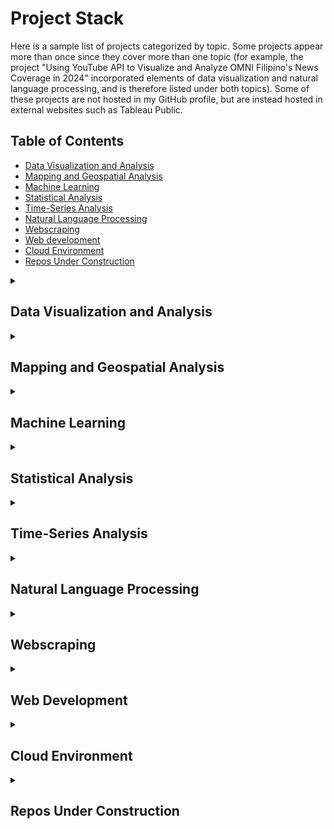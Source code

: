 # Project Stack
<p>Here is a sample list of projects categorized by topic. Some projects appear more than once since they cover more than one topic (for example, the project "Using YouTube API to Visualize and Analyze OMNI Filipino's News Coverage in 2024" incorporated elements of data visualization and natural language processing, and is therefore listed under both topics). Some of these projects are not hosted in my GitHub profile, but are instead hosted in external websites such as Tableau Public.</p>

## Table of Contents
* [Data Visualization and Analysis](#data-visualization-and-analysis)
* [Mapping and Geospatial Analysis](#mapping-and-geospatial-analysis)
* [Machine Learning](#machine-learning)
* [Statistical Analysis](#statistical-analysis)
* [Time-Series Analysis](#time-series-analysis)
* [Natural Language Processing](#natural-language-processing)
* [Webscraping](#webscraping)
* [Web development](#web-development)
* [Cloud Environment](#cloud-environment)
* [Repos Under Construction](#repos-under-construction)

<details><summary><h2>Data Visualization and Analysis</h2></summary> 

These projects incorporate processes that take data, then uses techniques that represents them as graphs or maps (data visualization), and clean and evaluate them to draw upon conclusions (data analysis).

<a href="https://github.com/Francis-Calingo/Visualizing-Migration-in-Canada"> Visualizing Migration and Settlement Patterns in Canada</a>
<img src="https://img.shields.io/badge/Python-3776AB?logo=python&logoColor=fff&style=plastic" alt="Python Badge"/>
<img src="https://img.shields.io/badge/jupyter-%23FA0F00.svg?logo=jupyter&logoColor=white"/>
<img src="https://img.shields.io/badge/Microsoft_Excel-217346?logo=microsoft-excel&logoColor=white"/>

<a href="https://github.com/Francis-Calingo/ELECTIONS-CANADA-RESEARCH-PROJECT-Filipino-Canadian-Demographic-Report"> Demographic Research on the Filipino Canadian Community</a>
<img src="https://img.shields.io/badge/R-276DC3?logo=r&logoColor=fff&style=plastic" alt="R Badge"/>  
<img src="https://img.shields.io/badge/Microsoft_Excel-217346?logo=microsoft-excel&logoColor=white"/>

<a href="https://github.com/Francis-Calingo/YouTube-API-Analysis-OMNI-Filipino-News"> Using YouTube API to Visualize and Analyze OMNI Filipino's News Coverage in 2024</a>
<img src="https://img.shields.io/badge/jupyter-%23FA0F00.svg?logo=jupyter&logoColor=white"/>

<a href="https://github.com/Francis-Calingo/IBM-Capstone-1"> IBM Data Science Capstone Project: Stock Price Analysis</a>
<img src="https://img.shields.io/badge/jupyter-%23FA0F00.svg?logo=jupyter&logoColor=white"/>

<a href="https://github.com/Francis-Calingo/IBM-Capstone-2"> IBM Data Science Capstone Project: Data Science for Rocket Science</a>
<img src="https://img.shields.io/badge/jupyter-%23FA0F00.svg?logo=jupyter&logoColor=white"/>
<img src="https://img.shields.io/badge/SQLite-%2307405e.svg?logo=sqlite&logoColor=white"/>

<a href="https://github.com/Francis-Calingo/NHL-POINT-PERCENTAGE-ANALYSIS"> NHL Point Percentage Visualization and Analysis</a>
<img src="https://img.shields.io/badge/jupyter-%23FA0F00.svg?logo=jupyter&logoColor=white"/>
<img src="https://img.shields.io/badge/Microsoft_Excel-217346?logo=microsoft-excel&logoColor=white"/>

<a href="https://public.tableau.com/app/profile/francis.emmanuel.calingo/viz/DataonRegisteredFilipinoEmigrantsSincethe1980s/Dashboard1"> Tableau Dashboard of Registered Filipino Emigrants Since the 1980s</a>
<img src="https://img.shields.io/badge/tableau-navy?logo=tableau&logoColor=white" alt="Tableau Badge"/>
<img src="https://img.shields.io/badge/Microsoft_Excel-217346?logo=microsoft-excel&logoColor=white"/>

</details>

<details><summary><h2>Mapping and Geospatial Analysis</h2></summary> 

These projects incorporate spatial data (i.e., data that is associated with geographical metrics such as latitude, longitude, geographic divisions such as provinces, coordinates, etc.) and generates maps (either as satellite maps or symbolically).

<a href="https://github.com/Francis-Calingo/Philippines-Poverty-Choropleth-Map"> Choropleth Map Visualizing Poverty in the Philippines</a>
<img src="https://img.shields.io/badge/ArcGIS-2C7AC3?logo=arcgis&logoColor=fff&style=plastic" alt="ArcGIS Badge"/>
<img src="https://img.shields.io/badge/Microsoft_Excel-217346?logo=microsoft-excel&logoColor=white"/>

<a href="https://github.com/Francis-Calingo/ELECTIONS-CANADA-RESEARCH-PROJECT-Filipino-Canadian-Demographic-Report"> Demographic Research on the Filipino Canadian Community</a>
<img src="https://img.shields.io/badge/R-276DC3?logo=r&logoColor=fff&style=plastic" alt="R Badge"/> 
<img src="https://img.shields.io/badge/Microsoft_Excel-217346?logo=microsoft-excel&logoColor=white"/>

<a href="https://github.com/Francis-Calingo/Visualizing-Migration-in-Canada"> Visualizing Migration and Settlement Patterns in Canada</a>
<img src="https://img.shields.io/badge/jupyter-%23FA0F00.svg?logo=jupyter&logoColor=white"/>
<img src="https://img.shields.io/badge/Microsoft_Excel-217346?logo=microsoft-excel&logoColor=white"/>

<a href="https://github.com/Francis-Calingo/IBM-Capstone-2"> IBM Data Science Capstone Project: Data Science for Rocket Science</a>
<img src="https://img.shields.io/badge/jupyter-%23FA0F00.svg?logo=jupyter&logoColor=white"/>

<a href="https://github.com/Francis-Calingo/Transit-and-Healthcare-Accessibility-in-the-Toronto-Filipino-Communities"> Mapping Transit and Healthcare Accessibility in Toronto Filipino Communities</a>
<img src="https://img.shields.io/badge/ArcGIS-2C7AC3?logo=arcgis&logoColor=fff&style=plastic" alt="ArcGIS Badge"/>

<a href="https://public.tableau.com/app/profile/francis.emmanuel.calingo/viz/DataonRegisteredFilipinoEmigrantsSincethe1980s/Dashboard1"> Tableau Dashboard of Registered Filipino Emigrants Since the 1980s</a>
<img src="https://img.shields.io/badge/tableau-navy?logo=tableau&logoColor=white" alt="Tableau Badge"/>
<img src="https://img.shields.io/badge/Microsoft_Excel-217346?logo=microsoft-excel&logoColor=white"/>

<a href="https://storymaps.arcgis.com/stories/44ef21a201d04242942a9573d5d62919 "> ArcGIS StoryMap: Mapping the Decline of Philippine Regional Languages</a>
<img src="https://img.shields.io/badge/ArcGIS-2C7AC3?logo=arcgis&logoColor=fff&style=plastic" alt="ArcGIS Badge"/>
<img src="https://img.shields.io/badge/Microsoft_Excel-217346?logo=microsoft-excel&logoColor=white"/>

</details>

<details><summary><h2>Machine Learning</h2></summary> 

Elements of machine learning, where algorithms were developed to train computers to execute processes that mimick human behaviour given a subset of data, and make predictions, were incorporated in these projects.

<a href="https://github.com/Francis-Calingo/Fake-News-Classification-Model-Kaggle"> Kaggle Challenge: Fake News Classification Model</a>
<img src="https://img.shields.io/badge/jupyter-%23FA0F00.svg?logo=jupyter&logoColor=white"/>

<a href="https://github.com/Francis-Calingo/Canadian-Rental-Prices-and-Immigration-ML-Predictive-Model"> Regression Modelling to Predict Canadian Rental Prices Based on Immigration Data</a>
<img src="https://img.shields.io/badge/Microsoft_Excel-217346?logo=microsoft-excel&logoColor=white"/>
<img src="https://img.shields.io/badge/jupyter-%23FA0F00.svg?logo=jupyter&logoColor=white"/>

<a href="https://github.com/Francis-Calingo/IBM-Capstone-2"> IBM Data Science Capstone Project: Data Science for Rocket Science</a>
<img src="https://img.shields.io/badge/jupyter-%23FA0F00.svg?logo=jupyter&logoColor=white"/>
<img src="https://img.shields.io/badge/SQLite-%2307405e.svg?logo=sqlite&logoColor=white"/>

</details>

<details><summary><h2>Statistical Analysis</h2></summary> 

These projects uses statistical techniques and concepts such as correlation analysis and variance analysis in order to better understand and discover underlying patterns and trends.

<a href="https://github.com/Francis-Calingo/CATEGORICAL-SOCIOECONOMIC-DATA-ANALYSIS-OF-CANADIAN-REGIONS"> Categorical Data Analysis Using R (Canadian Census Divisions)</a>
<img src="https://img.shields.io/badge/R-276DC3?logo=r&logoColor=fff&style=plastic" alt="R Badge"/> 
<img src="https://img.shields.io/badge/Microsoft_Excel-217346?logo=microsoft-excel&logoColor=white"/>

<a href="https://github.com/Francis-Calingo/ELECTIONS-CANADA-RESEARCH-PROJECT-Filipino-Canadian-Demographic-Report"> Demographic Research on the Filipino Canadian Community</a>
<img src="https://img.shields.io/badge/R-276DC3?logo=r&logoColor=fff&style=plastic" alt="R Badge"/> 
<img src="https://img.shields.io/badge/Microsoft_Excel-217346?logo=microsoft-excel&logoColor=white"/>

</details>

<details><summary><h2>Time-Series Analysis</h2></summary> 

These projects analyze a sequence of data taken over an interval of time and draw conclusions (e.g., daily COVID-19 cases and deaths, value of a stock over time).

<a href="https://github.com/Francis-Calingo/Visualizing-Migration-in-Canada"> Visualizing Migration and Settlement Patterns in Canada</a>
<img src="https://img.shields.io/badge/jupyter-%23FA0F00.svg?logo=jupyter&logoColor=white"/>
<img src="https://img.shields.io/badge/Microsoft_Excel-217346?logo=microsoft-excel&logoColor=white"/>

<a href="https://github.com/Francis-Calingo/IBM-Capstone-1"> IBM Data Science Capstone Project: Stock Price Analysis</a>
<img src="https://img.shields.io/badge/jupyter-%23FA0F00.svg?logo=jupyter&logoColor=white"/>

<a href="https://github.com/Francis-Calingo/NHL-POINT-PERCENTAGE-ANALYSIS"> NHL Point Percentage Visualization and Analysis</a>
<img src="https://img.shields.io/badge/jupyter-%23FA0F00.svg?logo=jupyter&logoColor=white"/>
<img src="https://img.shields.io/badge/Microsoft_Excel-217346?logo=microsoft-excel&logoColor=white"/>

</details>

<details><summary><h2>Natural Language Processing</h2></summary> 

These projects implements algortithms that allow computers to understand, interpret, generate, and manipulate human language.

<a href="https://github.com/Francis-Calingo/YouTube-API-Analysis-OMNI-Filipino-News"> Using YouTube API to Visualize and Analyze OMNI Filipino's News Coverage in 2024</a>
<img src="https://img.shields.io/badge/jupyter-%23FA0F00.svg?logo=jupyter&logoColor=white"/>

<a href="https://github.com/Francis-Calingo/Fake-News-Classification-Model-Kaggle"> Kaggle Challenge: Fake News Classification Model</a>
<img src="https://img.shields.io/badge/jupyter-%23FA0F00.svg?logo=jupyter&logoColor=white"/>

</details>

<details><summary><h2>Webscraping</h2></summary> 

While manually getting data from a website technically qualifies as webscraping, these projects employ functions that allows the computer to scrape data for the user.

<a href="https://github.com/Francis-Calingo/IBM-Capstone-1"> IBM Data Science Capstone Project: Stock Price Analysis</a>
<img src="https://img.shields.io/badge/jupyter-%23FA0F00.svg?logo=jupyter&logoColor=white"/>

<a href="https://github.com/Francis-Calingo/IBM-Capstone-2"> IBM Data Science Capstone Project: Data Science for Rocket Science</a>
<img src="https://img.shields.io/badge/jupyter-%23FA0F00.svg?logo=jupyter&logoColor=white"/>
<img src="https://img.shields.io/badge/SQLite-%2307405e.svg?logo=sqlite&logoColor=white"/>

</details>

<details><summary><h2>Web Development</h2></summary> 

These projects employed various tools to develop and deploy websites and web applications.

<a href="https://fecaling1997.z9.web.core.windows.net/"> Static Online Resume Hosted in Azure</a>
<img src="https://img.shields.io/badge/HTML-%23E34F26.svg?logo=html5&logoColor=white"/>
<img src="https://img.shields.io/badge/CSS-1572B6?logo=css3&logoColor=fff"/>
<img src="https://custom-icon-badges.demolab.com/badge/Microsoft%20Azure-0089D6?logo=msazure&logoColor=white" alt="Azure Badge"/>

<a href="https://github.com/Francis-Calingo/Francis-Calingo.github.io"> GitHub.io Portfolio Website</a>
<img src="https://img.shields.io/badge/HTML-%23E34F26.svg?logo=html5&logoColor=white"/>
<img src="https://img.shields.io/badge/CSS-1572B6?logo=css3&logoColor=fff"/>
<img src="https://img.shields.io/badge/javascript-%23323330.svg?logo=javascript&logoColor=%23F7DF1E"/>
<img src="https://img.shields.io/badge/Git-F05032?logo=git&logoColor=fff"/>


</details>

<details><summary><h2>Cloud Environment</h2></summary> 

These projects have been deployed in a Cloud environment (e.g., MS Azure).

<a href="https://fecaling1997.z9.web.core.windows.net/"> Static Online Resume Hosted in Azure</a>
<img src="https://img.shields.io/badge/HTML-%23E34F26.svg?logo=html5&logoColor=white"/>
<img src="https://img.shields.io/badge/CSS-1572B6?logo=css3&logoColor=fff"/>
<img src="https://custom-icon-badges.demolab.com/badge/Microsoft%20Azure-0089D6?logo=msazure&logoColor=white" alt="Azure Badge"/>

</details>

<details><summary><h2>Repos Under Construction</h2></summary> 

Once deployed, these projects will be removed from this section and assigned to at least one of the above sections.

<a href="https://github.com/Francis-Calingo/Socioeconomic-Analysis-of-The-Philippines"> Dashboard of the Philippine's Economic Crisis</a>
<img src="https://img.shields.io/badge/jupyter-%23FA0F00.svg?logo=jupyter&logoColor=white"/>
<img src="https://img.shields.io/badge/SQLite-%2307405e.svg?logo=sqlite&logoColor=white"/>

<a href="https://github.com/Francis-Calingo/MS-Azure-Projects"> Azure Projects</a>
<img src="https://custom-icon-badges.demolab.com/badge/Microsoft%20Azure-0089D6?logo=msazure&logoColor=white" alt="Azure Badge"/>

</details>
